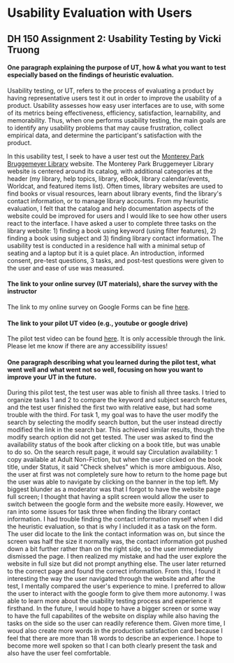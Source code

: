 # Usability Evaluation with Users
## DH 150 Assignment 2: Usability Testing by Vicki Truong

#### One paragraph explaining the purpose of UT, how & what you want to test especially based on the findings of heuristic evaluation. 
Usability testing, or UT, refers to the process of evaluating a product by having representative users test it out in order to improve the usability of a product. 
Usability assesses how easy user interfaces are to use, with some of its metrics being effectiveness, efficiency, satisfaction, learnability, and memorability. Thus, when one performs usability testing, the main goals are to identify any usability problems that may cause frustration, collect empirical data, and determine the participant's satisfaction with the product.

In this usability test, I seek to have a user test out the [Monterey Park Bruggemeyer Library](http://library.montereypark.ca.gov/search) website. 
The Monterey Park Bruggemeyer Library website is centered around its catalog, with additional categories at the header (my library, help topics, library, eBook, library calendar/events, Worldcat, and featured items list).
Often times, library websites are used to find books or visual resources, learn about library events, find the library's contact information, or to manage library accounts. 
From my heuristic evaluation, I felt that the catalog and help documentation aspects of the website could be improved for users and I would like to see how other users react to the interface. 
I have asked a user to complete three tasks on the library website: 1) finding a book using keyword (using filter features), 2) finding a book using subject and 3) finding library contact information. 
The usability test is conducted in a residence hall with a minimal setup of seating and a laptop but it is a quiet place. An introduction, informed consent, pre-test questions, 3 tasks, and post-test questions were given to the user and ease of use was measured. 

#### The link to your online survey (UT materials), share the survey with the instructor

The link to my online survey on Google Forms can be fine [here](https://forms.gle/ix6VQEpEE572QFjt9).

#### The link to your pilot UT video (e.g., youtube or google drive)

The pilot test video can be found [here](https://youtu.be/VVIqLFDeKEQ). It is only accessible through the link. Please let me know if there are any accessibility issues! 

#### One paragraph describing what you learned during the pilot test, what went well and what went not so well, focusing on how you want to improve your UT in the future.

During this pilot test, the test user was able to finish all three tasks. I tried to organize tasks 1 and 2 to compare the keyword and subject search features, and the test user finished the first two with relative ease, but had some trouble with the third. For task 1, my goal was to have the user modify the search by selecting the modify search button, but the user instead directly modified the link in the search bar. This achieved similar results, though the modify search option did not get tested. The user was asked to find the availability status of the book after clicking on a book title, but was unable to do so. On the search result page, it would say Circulation availability: 1 copy available at Adult Non-Fiction, but when the user clicked on the book title, under Status, it said "Check shelves" which is more ambiguous. Also, the user at first was not completely sure how to return to the home page but the user was able to navigate by clicking on the banner in the top left. My biggest blunder as a moderator was that I forgot to have the website page full screen; I thought that having a split screen would allow the user to switch between the google form and the website more easily. However, we ran into some issues for task three when finding the library contact information. I had trouble finding the contact information myself when I did the heuristic evaluation, so that is why I included it as a task on the form. The user did locate to the link the contact information was on, but since the screen was half the size it normally was, the contact information got pushed down a bit further rather than on the right side, so the user immediately dismissed the page. I then realized my mistake and had the user explore the website in full size but did not prompt anything else. The user later returned to the correct page and found the correct information. From this, I found it interesting the way the user navigated through the website and after the test, I mentally compared the user's experience to mine. I preferred to allow the user to interact with the google form to give them more autonomy. I was able to learn more about the usability testing process and experience it firsthand. In the future, I would hope to have a bigger screen or some way to have the full capabilites of the website on display while also having the tasks on the side so the user can readily reference them. Given more time, I woud also create more words in the production satisfaction card because I feel that there are more than 18 words to describe an experience. I hope to become more well spoken so that I can both clearly present the task and also have the user feel comfortable.  
